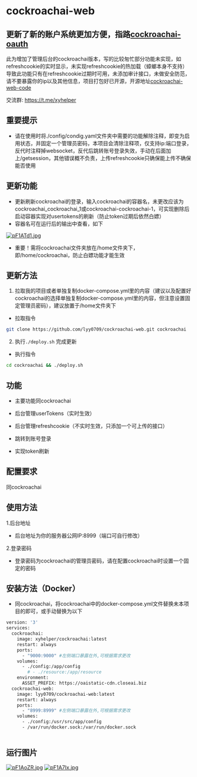 # cockroachai-web

## 更新了新的账户系统更加方便，指路[cockroachai-oauth](https://github.com/lyy0709/cockroachai-oauth)
此为增加了管理后台的cockroachai版本，写的比较匆忙部分功能未实现，如refreshcookie的实时显示，未实现refreshcookie的热加载（蟑螂本身不支持）导致此功能只有在refreshcookie过期时可用，未添加审计接口，未做安全防范，请不要暴露你的ip以及其他信息，项目打包好已开源，开源地址[cockroachai-web-code](https://github.com/lyy0709/cockroachai-web-code)

交流群: https://t.me/xyhelper

## 重要提示

- 请在使用时将./config/condig.yaml文件夹中需要的功能解除注释，即变为启用状态，并固定一个管理员密码，本项目会清除注释项，仅支持ip:端口登录，反代时注释掉websocket，反代后跳转账号登录失效，手动在后面加上/getsession，其他错误概不负责，上传refreshcookie只确保能上传不确保能否使用

## 更新功能

- 更新刷新cockroachai的登录，输入cockroachai的容器名，未更改应该为cockroachai_cockroachai_1或cockroachai-cockroachai-1，可实现删除后启动容器实现对usertokens的刷新（防止token过期后依然白嫖）
- 容器名可在运行后的输出中查看，如下

[![pF1ATd1.jpg](https://s11.ax1x.com/2024/02/06/pF1ATd1.jpg)](https://imgse.com/i/pF1ATd1)
- 重要！需将cockroachai文件夹放在/home文件夹下，即/home/cockroachai，防止白嫖功能才能生效

## 更新方法

1. 拉取我的项目或者单独复制docker-compose.yml里的内容（建议以及配置好cockroachai的选择单独复制docker-compose.yml里的内容，但注意设置固定管理员密码），建议放置于/home文件夹下

- 拉取指令
```bash
git clone https://github.com/lyy0709/cockroachai-web.git cockroachai
```

2. 执行`./deploy.sh` 完成更新
- 执行指令
```bash
cd cockroachai && ./deploy.sh
```

## 功能

- 主要功能同cockroachai

- 后台管理userTokens（实时生效）

- 后台管理refreshcookie（不实时生效，只添加一个可上传的接口）

- 跳转到账号登录

- 实现token刷新

## 配置要求

同cockroachai

## 使用方法

1.后台地址

- 后台地址为你的服务器公网IP:8999（端口可自行修改）

2.登录密码

- 登录密码为cockroachai的管理员密码，请在配置cockroachai时设置一个固定的密码

## 安装方法（Docker）

- 同cockroachai，将cockroachai中的docker-compose.yml文件替换未本项目的即可，或手动替换为以下

```bash
version: '3'
services:
  cockroachai:
    image: xyhelper/cockroachai:latest
    restart: always
    ports:
      - "9000:9000" #左侧端口暴露在外,可根据需求更改
    volumes:
      - ./config:/app/config
        # - ./resource:/app/resource
    environment:
      ASSET_PREFIX: https://oaistatic-cdn.closeai.biz
  cockroachai-web:
    image: lyy0709/cockroachai-web:latest
    restart: always
    ports:
      - "8999:8999" #左侧端口暴露在外,可根据需求更改
    volumes:
      - ./config:/usr/src/app/config
      - /var/run/docker.sock:/var/run/docker.sock
  
```
## 运行图片

[![pF1AoZR.jpg](https://s11.ax1x.com/2024/02/06/pF1AoZR.jpg)](https://imgse.com/i/pF1AoZR)
[![pF1A7Ix.jpg](https://s11.ax1x.com/2024/02/06/pF1A7Ix.jpg)](https://imgse.com/i/pF1A7Ix)


